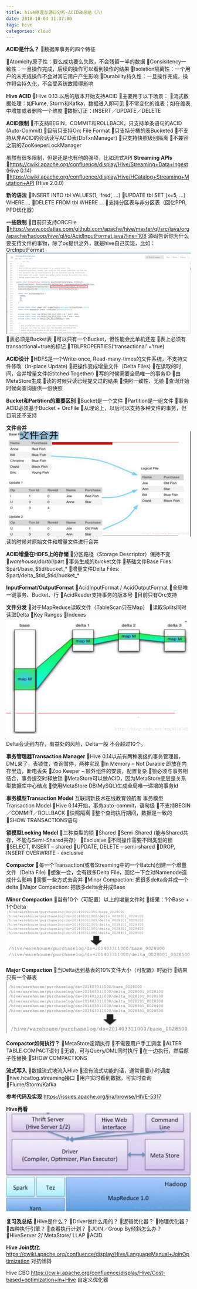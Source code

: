 ```yaml
---
title: hive原理与源码分析-ACID及总结（八）
date: 2018-10-04 11:37:00
tags: hive
categories: cloud
---
```


**ACID是什么？**
数据库事务的四个特征
<!-- more -->
Atomicity原子性：要么成功要么失败，不会残留一半的数据
Consisitency一致性：一旦操作完成，后续的操作可以看到操作的结果
Isolation隔离性：一个用户的未完成操作不会对其它用户产生影响
Durability持久性：一旦操作完成，操作将会持久化，不会受系统故障得影响

**Hive ACID**
Hive 0.13 以后的版本开始支持ACID
主要用于以下场景：
	流式数据处理：如Flume, Storm和Kafka，数据进入即可见
	不常变化的维表：如在维表中增加或者删除一个维度
	数据订正：INSERT／UPDATE／DELETE

**ACID限制**
不支持BEGIN，COMMIT和ROLLBACK，只支持单条语句的ACID (Auto-Commit)
目前只支持Orc File Format
只支持分桶的表Bucketed
不支持从非ACID的会话读写ACID表(DbTxnManager)
只支持快照级别隔离
不兼容之前的ZooKeeperLockManager

虽然有很多限制，但是还是也有他的强项，比如流式API
**Streaming APIs**
https://cwiki.apache.org/confluence/display/Hive/Streaming+Data+Ingest (Hive 0.14)
https://cwiki.apache.org/confluence/display/Hive/HCatalog+Streaming+Mutation+API (Hive 2.0.0)

**新的语法**
INSERT INTO tbl VALUES(1, ‘fred’, …)
UPDATE tbl SET (x=5, …) WHERE ...
DELETE FROM tbl WHERE …
支持分区表与非分区表（回忆PPR, PPD优化器）

**一些限制**
目前只支持ORCFile
	https://www.codatlas.com/github.com/apache/hive/master/ql/src/java/org/apache/hadoop/hive/ql/io/AcidInputFormat.java?line=108 源码告诉你为什么
	要支持文件的事物，除了os提供之外，就是hive自己实现，比如：OrcInputFormat
	![这里写图片描述](2018/10/04/hive原理与源码分析-ACID及总结（八）/20170529130405614.png)
表必须是Bucket表
	可以只有一个Bucket，但性能会比单机还差
表上必须有transactional=true的标记
	TBLPROPERTIES(‘transactional’ =‘true)

**ACID设计**
HDFS是一个Write-once, Read-many-times的文件系统，不支持文件修改（In-place Update)
	把操作变成增量文件（Delta Files)
	在读取的时间，合并增量文件(Stitched Together)
写的时候需要全局唯一的事务ID
	由MetaStore生成
读的时候只读已经提交过的结果
	快照一致性、无锁
	查询开始时候向查询提供一份快照

**Bucket和Partition的重要区别**
Bucket是一个文件
Partition是一组文件
事务ACID必须基于Bucket + OrcFile
从理论上，以后可以支持多种文件的事务，但目前还不支持

**文件合并**
![这里写图片描述](2018/10/04/hive原理与源码分析-ACID及总结（八）/20170529131048959.png)  
读的时候对原始文件和增量文件进行合并

**ACID增量在HDFS上的存储**
分区路径（Storage Descriptor）保持不变
	$warehouse/$db/$tbl/$part
事务生成的bucket文件
	基础文件Base Files: $part/base_$tid/bucket_*
	增量文件Delta Files: $part/delta_$tid_$tid/bucket_*

**InputFormat/OutputFormat**
AcidInputFormat / AcidOutputFormat
	全局唯一键事务、Bucket、行
AcidReader支持事务的版本号
目前只有Orc支持

**文件分发**
对于MapReduce读取文件（TableScan只在Map）
读取Splits同时读取Delta
Key Ranges
Indexes
![这里写图片描述](2018/10/04/hive原理与源码分析-ACID及总结（八）/20170529131539090.png)  

Delta会读到内存，有益处的风险，Delta一般 不会超过10个。

**事务管理器Transaction Manager**
Hive 0.14以前有两种表级的事务管理器，DML来了，表锁住，查询暂停，两种实现
	In Memory – Not Durable 即放在内存里边，断电丢失
	Zoo Keeper – 额外组件的安装，配置复杂
锁必须与事务相结合，事务提交时释放锁
MetaStore可以做ACID，因为MetaStore底层是关系型数据库中心结点
使用MetaStore DB(MySQL)生成全局唯一递增的事务Id

**事务模型Transaction Model**
互联网新技术在线教育领航者
事务模型Transaction Model
Hive 0.14开始，事务auto-commit，语句级
	不支持BEGIN／COMMIT／ROLLBACK
快照隔离
	整个查询执行期间，数据是一致的
SHOW TRANSACTIONS语句

**锁模型Locking Model**
三种类型的锁
	Shared
	Semi-Shared (能与Shared共存，不能与Semi-Shared共存）
	Exclusive
不同操作需要不同类型的锁
	SELECT, INSERT – shared
	UPDATE, DELETE – semi-shared
	DROP, INSERT OVERWRITE - exclusive

**Compactor**
每一个Transaction(或者Streaming中的一个Batch)创建一个增量文件（Delta File)
想象一会，会有很多Delta File，回忆一下会对Namenode造成什么影响
需要一些方式去合并
	Minor Compaction: 把很多delta合并成一个delta
	Major Compaction: 把很多delta合并成Base

**Minor Compaction**
当有10个（可配置）以上的增量文件时
结果：1个Base + 1个Delta
![这里写图片描述](2018/10/04/hive原理与源码分析-ACID及总结（八）/20170529141813052.png)  

**Major Compaction**
当Delta达到基表的10%文件大小（可配置）时运行
结果只有一个基表
![这里写图片描述](2018/10/04/hive原理与源码分析-ACID及总结（八）/20170529141959387.png)

**Compactor如何执行？**
MetaStore定期执行
	不需要用户手工调度
	ALTER TABLE COMPACT语句
无锁，可与Query/DML同时执行
	在一边执行，然后原子性替换
SHOW COMPACTIONS

**流式写入**
数据流式地流入Hive
没有流式功能的话，通常需要小时调度
hive.hcatlog.streaming接口
	用户实时看到数据，可实时查询
Flume/Storm/Kafka

**参考代码及实现**
https://issues.apache.org/jira/browse/HIVE-5317

**Hive再看**
![这里写图片描述](2018/10/04/hive原理与源码分析-ACID及总结（八）/20170529142929705.png)  

**复习及总结**
Hive是什么？
Driver做什么用的？
逻辑优化器？
物理优化器？
四种执行引擎？
查看执行计划？
JOIN／Group By倾斜怎么办？
HiveServer 2/ MetaStore/ LLAP
ACID

**Hive Join优化**
https://cwiki.apache.org/confluence/display/Hive/LanguageManual+JoinOptimization
对抗倾斜

Hive CBO
https://cwiki.apache.org/confluence/display/Hive/Cost-based+optimization+in+Hive
自定义优化器
